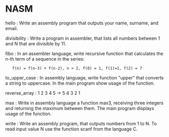 # NASM

hello : Write an assembly program that outputs your name, surname, and email. 

divisibility : Write a program in assembler, that lists all numbers between 1 and N that are divisible by 11.

fibo :  In an assembler language, write recursive function that calculates the n-th term of a sequence in the series:

       f(n) = f(n-3) + f(n-2), n > 2, f(0) = 1, f(1)=1, f(2) = 7
       
to_upper_case : In assembly language, write function "upper" that converts a string to uppercase. In the main program show usage of the function.

reverse_array : 1 2 3 4 5 -> 5 4 3 2 1

max : Write in assembly language a function max3, receiving three integers and returning the maximum between them. The main program displays usage of the function.

write : Write an assembly program, that outputs numbers from 1 to N. To read input value N use the function scanf from the language C. 
